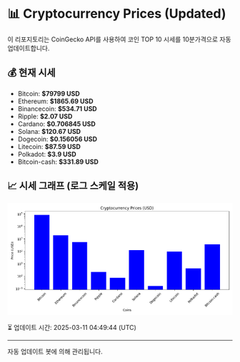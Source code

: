 
# 📊 Cryptocurrency Prices (Updated)

이 리포지토리는 CoinGecko API를 사용하여 코인 TOP 10 시세를 10분가격으로 자동 업데이트합니다.

## 💰 현재 시세
- Bitcoin: **$79799 USD**
- Ethereum: **$1865.69 USD**
- Binancecoin: **$534.71 USD**
- Ripple: **$2.07 USD**
- Cardano: **$0.706845 USD**
- Solana: **$120.67 USD**
- Dogecoin: **$0.156056 USD**
- Litecoin: **$87.59 USD**
- Polkadot: **$3.9 USD**
- Bitcoin-cash: **$331.89 USD**

## 📈 시세 그래프 (로그 스케일 적용)
![Crypto Prices](crypto_prices.png)

⏳ 업데이트 시간: 2025-03-11 04:49:44 (UTC)

---
자동 업데이트 봇에 의해 관리됩니다.
